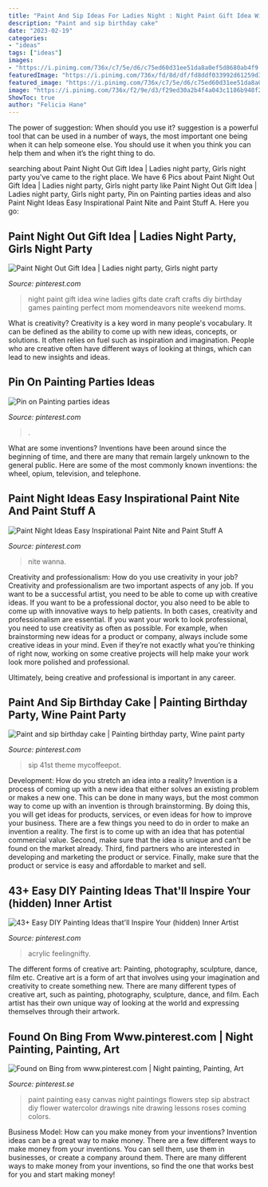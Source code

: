 ```yaml
---
title: "Paint And Sip Ideas For Ladies Night : Night Paint Gift Idea Wine Ladies Gifts Date Craft Crafts Diy Birthday Games Painting Perfect Mom Momendeavors Nite Weekend Moms"
description: "Paint and sip birthday cake"
date: "2023-02-19"
categories:
- "ideas"
tags: ["ideas"]
images:
- "https://i.pinimg.com/736x/c7/5e/d6/c75ed60d31ee51da8a0ef5d8680ab4f9.jpg"
featuredImage: "https://i.pinimg.com/736x/fd/8d/df/fd8ddf033992d61259d362a7175c781f.jpg"
featured_image: "https://i.pinimg.com/736x/c7/5e/d6/c75ed60d31ee51da8a0ef5d8680ab4f9.jpg"
image: "https://i.pinimg.com/736x/f2/9e/d3/f29ed30a2b4f4a043c1186b948f2b193.jpg"
ShowToc: true
author: "Felicia Hane"
---
```



The power of suggestion: When should you use it?
suggestion is a powerful tool that can be used in a number of ways, the most important one being when it can help someone else. You should use it when you think you can help them and when it’s the right thing to do.

	

		
searching about Paint Night Out Gift Idea | Ladies night party, Girls night party you've came to the right place. We have 6 Pics about Paint Night Out Gift Idea | Ladies night party, Girls night party like Paint Night Out Gift Idea | Ladies night party, Girls night party, Pin on Painting parties ideas and also Paint Night Ideas Easy Inspirational Paint Nite and Paint Stuff A. Here you go:
		
    
## Paint Night Out Gift Idea | Ladies Night Party, Girls Night Party

<img loading=lazy src="https://i.pinimg.com/originals/9f/28/37/9f2837448602cf75eaa86b7c4b4edf73.jpg" onerror="this.onerror=null;this.src='https://tse3.mm.bing.net/th?id=OIP.5KZus5KgnRrCuZGiBdzOwAHaL8&amp;pid=15.1';" alt="Paint Night Out Gift Idea | Ladies night party, Girls night party">

_Source: pinterest.com_

>night paint gift idea wine ladies gifts date craft crafts diy birthday games painting perfect mom momendeavors nite weekend moms. 

	

What is creativity?
Creativity is a key word in many people's vocabulary. It can be defined as the ability to come up with new ideas, concepts, or solutions. It often relies on fuel such as inspiration and imagination. People who are creative often have different ways of looking at things, which can lead to new insights and ideas.

    
## Pin On Painting Parties Ideas

<img loading=lazy src="https://i.pinimg.com/originals/fb/5a/3a/fb5a3a486aec69895c957a71f2621350.jpg" onerror="this.onerror=null;this.src='https://tse3.mm.bing.net/th?id=OIP.G5QsibJwFtTvaktZCdhvaQHaJ4&amp;pid=15.1';" alt="Pin on Painting parties ideas">

_Source: pinterest.com_

>. 

	

What are some inventions?
Inventions have been around since the beginning of time, and there are many that remain largely unknown to the general public. Here are some of the most commonly known inventions: the wheel, opium, television, and telephone.

    
## Paint Night Ideas Easy Inspirational Paint Nite And Paint Stuff A

<img loading=lazy src="https://i.pinimg.com/736x/f2/9e/d3/f29ed30a2b4f4a043c1186b948f2b193.jpg" onerror="this.onerror=null;this.src='https://tse4.mm.bing.net/th?id=OIP.JX8dEaopd0OIW2o3vOVHVgHaJk&amp;pid=15.1';" alt="Paint Night Ideas Easy Inspirational Paint Nite and Paint Stuff A">

_Source: pinterest.com_

>nite wanna. 

	

Creativity and professionalism: How do you use creativity in your job?
Creativity and professionalism are two important aspects of any job. If you want to be a successful artist, you need to be able to come up with creative ideas. If you want to be a professional doctor, you also need to be able to come up with innovative ways to help patients. In both cases, creativity and professionalism are essential.
If you want your work to look professional, you need to use creativity as often as possible. For example, when brainstorming new ideas for a product or company, always include some creative ideas in your mind. Even if they’re not exactly what you’re thinking of right now, working on some creative projects will help make your work look more polished and professional.

Ultimately, being creative and professional is important in any career.

    
## Paint And Sip Birthday Cake | Painting Birthday Party, Wine Paint Party

<img loading=lazy src="https://i.pinimg.com/736x/fd/8d/df/fd8ddf033992d61259d362a7175c781f.jpg" onerror="this.onerror=null;this.src='https://tse3.mm.bing.net/th?id=OIP.6T8NA0-ZFqRE_8rjKne8owHaLH&amp;pid=15.1';" alt="Paint and sip birthday cake | Painting birthday party, Wine paint party">

_Source: pinterest.com_

>sip 41st theme mycoffeepot. 

	

Development: How do you stretch an idea into a reality?
Invention is a process of coming up with a new idea that either solves an existing problem or makes a new one. This can be done in many ways, but the most common way to come up with an invention is through brainstorming. By doing this, you will get ideas for products, services, or even ideas for how to improve your business.
There are a few things you need to do in order to make an invention a reality. The first is to come up with an idea that has potential commercial value. Second, make sure that the idea is unique and can’t be found on the market already. Third, find partners who are interested in developing and marketing the product or service. Finally, make sure that the product or service is easy and affordable to market and sell.

    
## 43+ Easy DIY Painting Ideas That&#039;ll Inspire Your (hidden) Inner Artist

<img loading=lazy src="https://i.pinimg.com/736x/c7/5e/d6/c75ed60d31ee51da8a0ef5d8680ab4f9.jpg" onerror="this.onerror=null;this.src='https://tse3.mm.bing.net/th?id=OIP.IjeOSk6ufvmnmMIOtSRQQQHaLH&amp;pid=15.1';" alt="43+ Easy DIY Painting Ideas that&#039;ll Inspire Your (hidden) Inner Artist">

_Source: pinterest.com_

>acrylic feelingnifty. 

	

The different forms of creative art: Painting, photography, sculpture, dance, film etc.
Creative art is a form of art that involves using your imagination and creativity to create something new. There are many different types of creative art, such as painting, photography, sculpture, dance, and film. Each artist has their own unique way of looking at the world and expressing themselves through their artwork.

    
## Found On Bing From Www.pinterest.com | Night Painting, Painting, Art

<img loading=lazy src="https://i.pinimg.com/736x/15/13/0b/15130b2a6de392b2d29b43147b692d20.jpg" onerror="this.onerror=null;this.src='https://tse3.mm.bing.net/th?id=OIP.kKY3R_a1_NIz3z1LmgSC1AHaJ3&amp;pid=15.1';" alt="Found on Bing from www.pinterest.com | Night painting, Painting, Art">

_Source: pinterest.se_

>paint painting easy canvas night paintings flowers step sip abstract diy flower watercolor drawings nite drawing lessons roses coming colors. 

	

Business Model: How can you make money from your inventions?
Invention ideas can be a great way to make money. There are a few different ways to make money from your inventions. You can sell them, use them in businesses, or create a company around them. There are many different ways to make money from your inventions, so find the one that works best for you and start making money!

